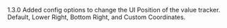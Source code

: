 1.3.0 Added config options to change the UI Position of the value tracker. Default, Lower Right, Bottom Right, and Custom Coordinates.